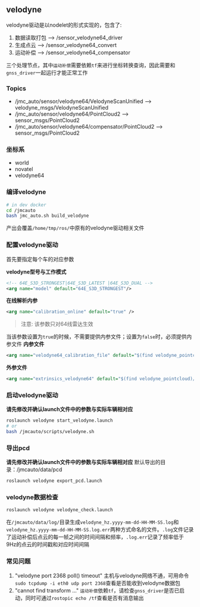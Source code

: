 
## velodyne
velodyne驱动是以nodelet的形式实现的，包含了:

1. 数据读取打包 --> /sensor_velodyne64_driver
2. 生成点云 --> /sensor_velodyne64_convert
3. 运动补偿 --> /sensor_velodyne64_compensator

三个处理节点，其中`运动补偿`需要依赖`tf`来进行坐标转换查询，因此需要和`gnss_driver`一起运行才能正常工作

### Topics

* /jmc_auto/sensor/velodyne64/VelodyneScanUnified --> velodyne_msgs/VelodyneScanUnified
* /jmc_auto/sensor/velodyne64/PointCloud2 --> sensor_msgs/PointCloud2
* /jmc_auto/sensor/velodyne64/compensator/PointCloud2 --> sensor_msgs/PointCloud2

### 坐标系

* world
* novatel
* velodyne64

### 编译velodyne

```bash
# in dev docker
cd /jmcauto
bash jmc_auto.sh build_velodyne
```
产出会覆盖`/home/tmp/ros/`中原有的velodyne驱动相关文件

### 配置velodyne驱动

首先要指定每个车的对应参数

**velodyne型号与工作模式**
```xml
<!-- 64E_S3D_STRONGEST|64E_S3D_LATEST |64E_S3D_DUAL -->
<arg name="model" default="64E_S3D_STRONGEST"/>
```

**在线解析内参**
```xml
<arg name="calibration_online" default="true" />
```
> 注意: 该参数只对64线雷达生效

当该参数设置为`true`的时候，不需要提供内参文件；设置为`false`时，必须提供内参文件
**内参文件**
```xml
<arg name="velodyne64_calibration_file" default="$(find velodyne_pointcloud)/params/64E_S3_calibration_example.yaml"/>
```

**外参文件**
```xml
<arg name="extrinsics_velodyne64" default="$(find velodyne_pointcloud)/params/velodyne64_novatel_extrinsics_example.yaml"/>
```

### 启动velodyne驱动
**请先修改并确认launch文件中的参数与实际车辆相对应**
```bash
roslaunch velodyne start_velodyne.launch
# or
bash /jmcauto/scripts/velodyne.sh
```

### 导出pcd
**请先修改并确认launch文件中的参数与实际车辆相对应**
默认导出的目录：/jmcauto/data/pcd
```bash
roslaunch velodyne export_pcd.launch
```

### velodyne数据检查
```bash
roslaunch velodyne velodyne_check.launch
```
在`/jmcauto/data/log/`目录生成`velodyne_hz.yyyy-mm-dd-HH-MM-SS.log`和`velodyne_hz.yyyy-mm-dd-HH-MM-SS.log.err`两种方式命名的文件。`.log`文件记录了运动补偿后点云的每一帧之间的时间间隔和频率，`.log.err`记录了频率低于9Hz的点云的时间戳和对应时间间隔

### 常见问题
1. "velodyne port 2368 poll() timeout"
	主机与velodyne网络不通，可用命令`sudo tcpdump -i eth0 udp port 2368`查看是否能收到velodyne数据包
2. "cannot find transform ..."
	`运动补偿`依赖`tf`，请检查`gnss_driver`是否已启动，同时可通过`rostopic echo /tf`查看是否有消息输出

